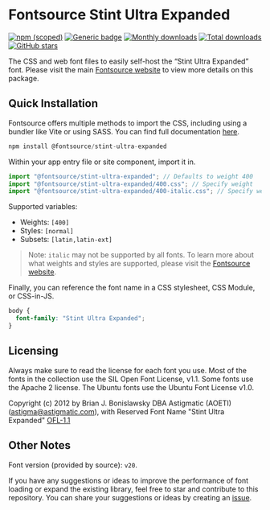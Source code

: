 # Fontsource Stint Ultra Expanded

[![npm (scoped)](https://img.shields.io/npm/v/@fontsource/stint-ultra-expanded?color=brightgreen)](https://www.npmjs.com/package/@fontsource/stint-ultra-expanded) [![Generic badge](https://img.shields.io/badge/fontsource-passing-brightgreen)](https://github.com/fontsource/fontsource) [![Monthly downloads](https://badgen.net/npm/dm/@fontsource/stint-ultra-expanded)](https://github.com/fontsource/fontsource) [![Total downloads](https://badgen.net/npm/dt/@fontsource/stint-ultra-expanded)](https://github.com/fontsource/fontsource) [![GitHub stars](https://img.shields.io/github/stars/fontsource/fontsource.svg?style=social&label=Star)](https://github.com/fontsource/fontsource/stargazers)

The CSS and web font files to easily self-host the “Stint Ultra Expanded” font. Please visit the main [Fontsource website](https://fontsource.org/fonts/stint-ultra-expanded) to view more details on this package.

## Quick Installation

Fontsource offers multiple methods to import the CSS, including using a bundler like Vite or using SASS. You can find full documentation [here](https://fontsource.org/docs/getting-started/introduction).

```javascript
npm install @fontsource/stint-ultra-expanded
```

Within your app entry file or site component, import it in.

```javascript
import "@fontsource/stint-ultra-expanded"; // Defaults to weight 400
import "@fontsource/stint-ultra-expanded/400.css"; // Specify weight
import "@fontsource/stint-ultra-expanded/400-italic.css"; // Specify weight and style
```

Supported variables:
- Weights: `[400]`
- Styles: `[normal]`
- Subsets: `[latin,latin-ext]`

> Note: `italic` may not be supported by all fonts. To learn more about what weights and styles are supported, please visit the [Fontsource website](https://fontsource.org/fonts/stint-ultra-expanded).

Finally, you can reference the font name in a CSS stylesheet, CSS Module, or CSS-in-JS.

```css
body {
  font-family: "Stint Ultra Expanded";
}
```

## Licensing
Always make sure to read the license for each font you use. Most of the fonts in the collection use the SIL Open Font License, v1.1. Some fonts use the Apache 2 license. The Ubuntu fonts use the Ubuntu Font License v1.0.

Copyright (c) 2012 by Brian J. Bonislawsky DBA Astigmatic (AOETI) (astigma@astigmatic.com), with Reserved Font Name "Stint Ultra Expanded"
[OFL-1.1](http://scripts.sil.org/OFL)

## Other Notes
Font version (provided by source): `v20`.

If you have any suggestions or ideas to improve the performance of font loading or expand the existing library, feel free to star and contribute to this repository. You can share your suggestions or ideas by creating an [issue](https://github.com/fontsource/fontsource/issues).